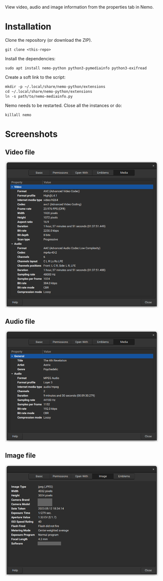 View video, audio and image information from the properties tab in Nemo.

# Installation
Clone the repository (or download the ZIP).
```
git clone <this-repo>
```

Install the dependencies:
```
sudo apt install nemo-python python3-pymediainfo python3-exifread
```

Create a soft link to the script:
```
mkdir -p ~/.local/share/nemo-python/extensions
cd ~/.local/share/nemo-python/extensions
ln -s path/to/nemo-mediainfo.py
```

Nemo needs to be restarted. Close all the instances or do:
```
killall nemo
```

# Screenshots

## Video file
![screenshot-1](doc/images/screenshot-video.png?raw=true "Screenshot 1")

## Audio file
![screenshot-2](doc/images/screenshot-audio.png?raw=true "Screenshot 2")

## Image file
![screenshot-3](doc/images/screenshot-image.png?raw=true "Screenshot 3")
